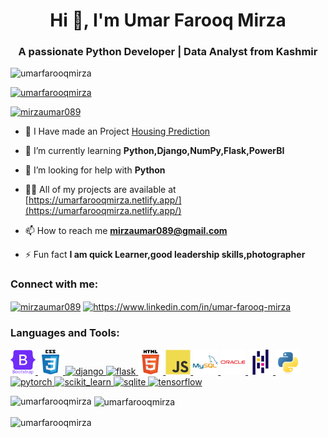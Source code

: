 <h1 align="center">Hi 👋, I'm Umar Farooq Mirza</h1>
<h3 align="center">A passionate Python Developer | Data Analyst from Kashmir</h3>

<p align="left"> <img src="https://komarev.com/ghpvc/?username=umarfarooqmirza&label=Profile%20views&color=0e75b6&style=flat" alt="umarfarooqmirza" /> </p>

<p align="left"> <a href="https://github.com/ryo-ma/github-profile-trophy"><img src="https://github-profile-trophy.vercel.app/?username=umarfarooqmirza" alt="umarfarooqmirza" /></a> </p>

<p align="left"> <a href="https://twitter.com/mirzaumar089" target="blank"><img src="https://img.shields.io/twitter/follow/mirzaumar089?logo=twitter&style=for-the-badge" alt="mirzaumar089" /></a> </p>

- 🔭 I Have made an Project [Housing Prediction](https://github.com/UmarFarooqMirza/HRP)

- 🌱 I’m currently learning **Python,Django,NumPy,Flask,PowerBI**

- 🤝 I’m looking for help with **Python**

- 👨‍💻 All of my projects are available at [https://umarfarooqmirza.netlify.app/](https://umarfarooqmirza.netlify.app/)

- 📫 How to reach me **mirzaumar089@gmail.com**

- ⚡ Fun fact **I am quick Learner,good leadership skills,photographer**

<h3 align="left">Connect with me:</h3>
<p align="left">
<a href="https://twitter.com/mirzaumar089" target="blank"><img align="center" src="https://raw.githubusercontent.com/rahuldkjain/github-profile-readme-generator/master/src/images/icons/Social/twitter.svg" alt="mirzaumar089" height="30" width="40" /></a>
<a href="https://linkedin.com/in/https://www.linkedin.com/in/umar-farooq-mirza" target="blank"><img align="center" src="https://raw.githubusercontent.com/rahuldkjain/github-profile-readme-generator/master/src/images/icons/Social/linked-in-alt.svg" alt="https://www.linkedin.com/in/umar-farooq-mirza" height="30" width="40" /></a>
</p>

<h3 align="left">Languages and Tools:</h3>
<p align="left"> <a href="https://getbootstrap.com" target="_blank" rel="noreferrer"> <img src="https://raw.githubusercontent.com/devicons/devicon/master/icons/bootstrap/bootstrap-plain-wordmark.svg" alt="bootstrap" width="40" height="40"/> </a> <a href="https://www.w3schools.com/css/" target="_blank" rel="noreferrer"> <img src="https://raw.githubusercontent.com/devicons/devicon/master/icons/css3/css3-original-wordmark.svg" alt="css3" width="40" height="40"/> </a> <a href="https://www.djangoproject.com/" target="_blank" rel="noreferrer"> <img src="https://cdn.worldvectorlogo.com/logos/django.svg" alt="django" width="40" height="40"/> </a> <a href="https://flask.palletsprojects.com/" target="_blank" rel="noreferrer"> <img src="https://www.vectorlogo.zone/logos/pocoo_flask/pocoo_flask-icon.svg" alt="flask" width="40" height="40"/> </a> <a href="https://www.w3.org/html/" target="_blank" rel="noreferrer"> <img src="https://raw.githubusercontent.com/devicons/devicon/master/icons/html5/html5-original-wordmark.svg" alt="html5" width="40" height="40"/> </a> <a href="https://developer.mozilla.org/en-US/docs/Web/JavaScript" target="_blank" rel="noreferrer"> <img src="https://raw.githubusercontent.com/devicons/devicon/master/icons/javascript/javascript-original.svg" alt="javascript" width="40" height="40"/> </a> <a href="https://www.mysql.com/" target="_blank" rel="noreferrer"> <img src="https://raw.githubusercontent.com/devicons/devicon/master/icons/mysql/mysql-original-wordmark.svg" alt="mysql" width="40" height="40"/> </a> <a href="https://www.oracle.com/" target="_blank" rel="noreferrer"> <img src="https://raw.githubusercontent.com/devicons/devicon/master/icons/oracle/oracle-original.svg" alt="oracle" width="40" height="40"/> </a> <a href="https://pandas.pydata.org/" target="_blank" rel="noreferrer"> <img src="https://raw.githubusercontent.com/devicons/devicon/2ae2a900d2f041da66e950e4d48052658d850630/icons/pandas/pandas-original.svg" alt="pandas" width="40" height="40"/> </a> <a href="https://www.python.org" target="_blank" rel="noreferrer"> <img src="https://raw.githubusercontent.com/devicons/devicon/master/icons/python/python-original.svg" alt="python" width="40" height="40"/> </a> <a href="https://pytorch.org/" target="_blank" rel="noreferrer"> <img src="https://www.vectorlogo.zone/logos/pytorch/pytorch-icon.svg" alt="pytorch" width="40" height="40"/> </a> <a href="https://scikit-learn.org/" target="_blank" rel="noreferrer"> <img src="https://upload.wikimedia.org/wikipedia/commons/0/05/Scikit_learn_logo_small.svg" alt="scikit_learn" width="40" height="40"/> </a> <a href="https://www.sqlite.org/" target="_blank" rel="noreferrer"> <img src="https://www.vectorlogo.zone/logos/sqlite/sqlite-icon.svg" alt="sqlite" width="40" height="40"/> </a> <a href="https://www.tensorflow.org" target="_blank" rel="noreferrer"> <img src="https://www.vectorlogo.zone/logos/tensorflow/tensorflow-icon.svg" alt="tensorflow" width="40" height="40"/> </a> </p>

<p><img align="left" src="https://github-readme-stats.vercel.app/api/top-langs?username=umarfarooqmirza&show_icons=true&locale=en&layout=compact" alt="umarfarooqmirza" /></p>

<p>&nbsp;<img align="center" src="https://github-readme-stats.vercel.app/api?username=umarfarooqmirza&show_icons=true&locale=en" alt="umarfarooqmirza" /></p>

<p><img align="center" src="https://github-readme-streak-stats.herokuapp.com/?user=umarfarooqmirza&" alt="umarfarooqmirza" /></p>
